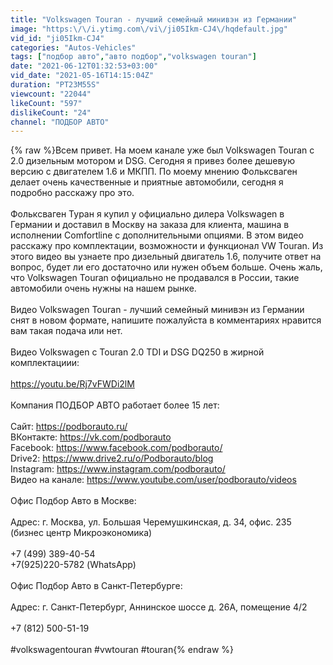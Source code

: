 ```yaml
---
title: "Volkswagen Touran - лучший семейный минивэн из Германии"
image: "https:\/\/i.ytimg.com\/vi\/ji05Ikm-CJ4\/hqdefault.jpg"
vid_id: "ji05Ikm-CJ4"
categories: "Autos-Vehicles"
tags: ["подбор авто","авто подбор","volkswagen touran"]
date: "2021-06-12T01:32:53+03:00"
vid_date: "2021-05-16T14:15:04Z"
duration: "PT23M55S"
viewcount: "22044"
likeCount: "597"
dislikeCount: "24"
channel: "ПОДБОР АВТО"
---
```

{% raw %}Всем привет. На моем канале уже был Volkswagen Touran с 2.0 дизельным мотором и DSG. Сегодня я привез более дешевую версию с двигателем 1.6 и МКПП. По моему мнению Фольксваген делает очень качественные и приятные автомобили, сегодня я подробно расскажу про это.<br /><br /> Фольксваген Туран я купил у официально дилера Volkswagen в Германии и доставил в Москву на заказа для клиента, машина в исполнении Comfortline с дополнительными опциями. В этом видео расскажу про комплектации, возможности и функционал VW Touran. Из этого видео вы узнаете про дизельный двигатель 1.6, получите ответ на вопрос, будет ли его достаточно или нужен объем больше. Очень жаль, что Volkswagen Touran официально не продавался в России, такие автомобили очень нужны на нашем рынке. <br /><br />Видео Volkswagen Touran - лучший семейный минивэн из Германии снят в новом формате, напишите пожалуйста в комментариях нравится вам такая подача или нет.<br /><br />Видео Volkswagen с Touran 2.0 TDI и DSG DQ250 в жирной комплектациии:<br /><br /><a rel="nofollow" target="blank" href="https://youtu.be/Rj7vFWDi2lM">https://youtu.be/Rj7vFWDi2lM</a><br /><br />Компания ПОДБОР АВТО работает более 15 лет:<br /><br />Сайт: <a rel="nofollow" target="blank" href="https://podborauto.ru/">https://podborauto.ru/</a><br />ВКонтакте: <a rel="nofollow" target="blank" href="https://vk.com/podborauto">https://vk.com/podborauto</a><br />Facebook: <a rel="nofollow" target="blank" href="https://www.facebook.com/podborauto/">https://www.facebook.com/podborauto/</a><br />Drive2: <a rel="nofollow" target="blank" href="https://www.drive2.ru/o/Podborauto/blog">https://www.drive2.ru/o/Podborauto/blog</a><br />Instagram: <a rel="nofollow" target="blank" href="https://www.instagram.com/podborauto/">https://www.instagram.com/podborauto/</a><br />Видео на канале: <a rel="nofollow" target="blank" href="https://www.youtube.com/user/podborauto/videos">https://www.youtube.com/user/podborauto/videos</a><br /><br />Офис Подбор Авто в Москве:<br /><br />Адрес: г. Москва, ул. Большая Черемушкинская, д. 34, офис. 235 (бизнес центр Микроэкономика)<br /><br />+7 (499) 389-40-54<br />+7(925)220-5782 (WhatsApp)<br /><br />Офис Подбор Авто в Санкт-Петербурге:<br /><br />Адрес: г. Санкт-Петербург, Аннинское шоссе д. 26А, помещение 4/2 <br /><br />+7 (812) 500-51-19<br /><br />#volkswagentouran #vwtouran #touran{% endraw %}

